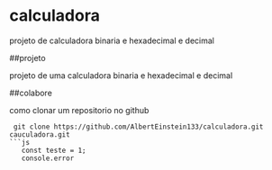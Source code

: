 # calculadora
projeto de calculadora binaria e hexadecimal e decimal
 
 ##projeto

 projeto de uma calculadora binaria e hexadecimal e decimal

 ##colabore

 como clonar um repositorio no github

```
 git clone https://github.com/AlbertEinstein133/calculadora.git
cauculadora.git
```js
   const teste = 1;
   console.error